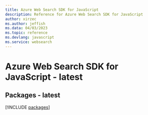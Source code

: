 ```yaml
---
title: Azure Web Search SDK for JavaScript
description: Reference for Azure Web Search SDK for JavaScript
author: xirzec
ms.author: jeffish
ms.data: 04/03/2023
ms.topic: reference
ms.devlang: javascript
ms.service: websearch
---
```

# Azure Web Search SDK for JavaScript - latest
## Packages - latest
[!INCLUDE [packages](web-search-index.md)]